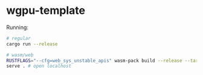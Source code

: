 # wgpu-template

Running:

```bash
# regular
cargo run --release

# wasm/web
RUSTFLAGS="--cfg=web_sys_unstable_apis" wasm-pack build --release --target web
serve . # open localhost
```
